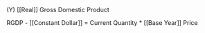 (Y) [[Real]] Gross Domestic Product

RGDP - [[Constant Dollar]] = Current Quantity * [[Base Year]] Price
